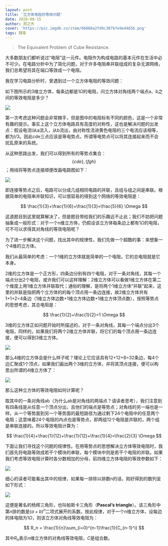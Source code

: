 ```yaml
---
layout: post
title: '立方体电阻的等效问题'
date: 2020-08-15
author: 郑之杰
cover: 'https://pic.imgdb.cn/item/66868a2fd9c307b7e9ed465b.png'
tags: 随笔
---
```


> The Equivalent Problem of Cube Resistance.

大多数朋友们都听说过“电阻”这一元件。电阻作为构成电路的基本元件在生活中必不可少。在电路分析中为了简化问题，对于许多电阻串并联组成的复杂无源网络，我们总希望将其在端口等效成一个电阻。

我在学习电路分析时，曾遇到过一个立方体电阻的等效问题：

如下图所示的3维立方体，每条边都是$1Ω$的电阻，问立方体对角线两个端点a、b之间的等效电阻是多少？

![](https://pic.imgdb.cn/item/66868a2fd9c307b7e9ed465b.png)

第一次考虑这种问题会非常棘手，但是图中的电阻标有不同的颜色，这是一个非常有趣的提示。事实上这个立方体电路具有高度的对称性，这也是解决问题的出发点：假设电流I从a流入，从b流出，由对称性流进黄色电阻的三个电流应该相等，都为I/3。因此cde三点应该是等电势点。所谓等电势点可以将其连接起来而不会扰乱原来的系统。

从这种思路出发，我们可以得到所有的等势点集合：$$\{cde\}, \{fgh\}$$；用线将等势点连接顺便改画电路图如下：

![](https://pic.imgdb.cn/item/66868a6fd9c307b7e9edc994.png)

即连接等势点之后，电路可以分成几组相同电路的并联，且组与组之间是串联。根据简单的电阻串并联知识，可以很容易的得到这个网络的等效电阻是：

$$
\frac{1}{3}+\frac{1}{6}+\frac{1}{3}=\frac{5}{6} \Omega
$$

这道题目到这里就算解决了，但是题目带给我们的乐趣远不止此；我们不妨把问题抽象成一般形式：对于一个n维立方体，仍假设该立方体每条边上都有$1Ω$的电阻，可不可以求得其对角线的等效电阻呢？

为了进一步解决这个问题，找出其中的规律性，我们先做一个超酷的事：来想象一个4维的立方体。

我们从最简单的考虑：一个1维的立方体就是简单的一个电阻，它的总电阻就是它本身。

2维的立方体是一个正方形，四条边分别有四个电阻，对于一条对角线，其每一个端点分出2个电阻，或许我们可以这样理解：2维立方体可以看做1维立方体在第二个维度上用1维立方体并联取代；通俗的理解，是将两个1维立方体“并联”起来，这里的并联是指把两个立方体的的每个顶点用一条边连接，故2维立方体共有1+1+2=4条边（1维立方体边数+1维立方体边数+1维立方体顶点数），按照等势点的思想考虑，其总电阻是：

$$
\frac{1}{2}+\frac{1}{2}=1 \Omega
$$


3维的立方体正如问题开始时所描述的，对于一条对角线，其每一个端点分出3个电阻，同样的，如果我们将两个2维立方体并联，将它们的每个顶点用一条边连接，便可以得到3维立方体。

![](https://pic.imgdb.cn/item/66868afcd9c307b7e9eeddc3.png)

那么4维的立方体会是什么样子呢？理论上它应该具有12+12+8=32条边，每4个边汇聚成1个顶点，如果我们画出两个3维的立方体，并将其顶点连接，便可以构思出所谓的4维立方体了：

![](https://pic.imgdb.cn/item/66868b11d9c307b7e9ef0798.png)

那么这种立方体的等效电阻如何计算呢？

取其中的一条对角线ab（为什么ab是对角线的两端点？请读者思考），我们注意到有四条线是从任意一个顶点分出，且他们的端点是等势点；对角线的另一端也是一样。从一个等势面到另一个等势面的最短路径为通过剩下24个电阻中的任意两个电阻；这意味着24个电阻的内点也是等势点，即两组12个电阻是并联的，两个组是串联连接的。所以等效电阻计算为：

$$
\frac{1}{4}+\frac{1}{12}+\frac{1}{12}+\frac{1}{4}=\frac{2}{3} \Omega
$$

下面让我们寻找这个问题的规律性。在用等势点的思想解决立方体等效电阻时，我们首先将电路等效成若干个模块的串联，每个模块中则是若干个电阻的并联。如果我们考虑等效电阻计算时各分数相加的分母，前四维立方体电阻的等效参数如下：

![](https://pic.imgdb.cn/item/66868b97d9c307b7e9f020f1.png)

细心的读者可能看出其中的规律，如果每一排除以排数n的话，刚好得到的数列呈如下形式：

![](https://pic.imgdb.cn/item/66868baad9c307b7e9f05401.png)

这便是著名的杨辉三角形，也叫帕斯卡三角形（**Pascal’s triangle**）。该三角形中第$n$排的数是$(a+b)^n$二项式展开的系数。按此规律，对于一个$n$维立方体，设每边的体电阻为$1Ω$，则该立方体对角线等效电阻为：

$$
R_n = \frac{1}{n}\sum_{i=0}^{n-1}\frac{1}{C_{n-1}^i}
$$

其中$R_n$表示$n$维立方体的对角线等效电阻，$C$是组合数。
